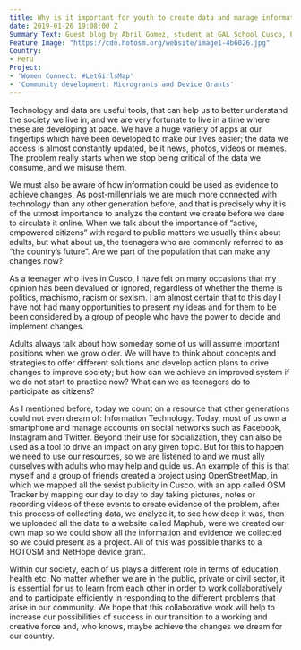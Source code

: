 ```yaml
---
title: Why is it important for youth to create data and manage information?
date: 2019-01-26 19:08:00 Z
Summary Text: Guest blog by Abril Gomez, student at GAL School Cusco, Peru. Aged 15.
Feature Image: "https://cdn.hotosm.org/website/image1-4b6026.jpg"
Country:
- Peru
Project:
- 'Women Connect: #LetGirlsMap'
- 'Community development: Microgrants and Device Grants'
---
```


Technology and data are useful tools, that can help us to better understand the society we live in, and we are very fortunate to live in a time where these are developing at pace. We have a huge variety of apps at our fingertips which have been developed to make our lives easier; the data we access is almost constantly updated, be it news, photos, videos or memes. The problem really starts when we stop being critical of the data we consume, and we misuse them.
 
We must also be aware of how information could be used as evidence to achieve changes. As post-millennials we are much more connected with technology than any other generation before, and that is precisely why it is of the utmost importance to analyze the content we create before we dare to circulate it online. When we talk about the importance of “active, empowered citizens” with regard to public matters we usually think about adults, but what about us, the teenagers who are commonly referred to as “the country’s future”.  Are we part of the population that can make any changes now?
 
As a teenager who lives in Cusco, I have felt on many occasions that my opinion has been devalued or ignored, regardless of whether the theme is politics, machismo, racism or sexism. I am almost certain that to this day I have not had many opportunities to present my ideas and for them to be been considered by a group of people who have the power to decide and implement changes.
 
Adults always talk about how someday some of us will assume important positions when we grow older. We will have to think about concepts and strategies to offer different solutions and develop action plans to drive changes to improve society; but how can we achieve an improved system if we do not start to practice now? What can we as teenagers do to participate as citizens?
 
As I mentioned before, today we count on a resource that other generations could not even dream of: Information Technology. Today, most of us own a smartphone and manage accounts on social networks such as Facebook, Instagram and Twitter. Beyond their use for socialization, they can also be used as a tool to drive an impact on any given topic. But for this to happen we need to use our resources, so we are listened to and we must ally ourselves with adults who may help and guide us. An example of this is that myself and a group of friends created a project using OpenStreetMap, in which we mapped all the sexist publicity in Cusco, with an app called OSM Tracker by mapping our day to day to day taking pictures, notes or recording  videos of these events to create evidence of the problem, after this process of collecting data, we analyze it, to see how deep it was, then we uploaded all the data to a website called Maphub, were we created our own map so we could show all the information and evidence we collected so we could present as a project. All of this was possible thanks to a HOTOSM and NetHope device grant.
 
Within our society, each of us plays a different role in terms of education, health etc. No matter whether we are in the public, private or civil sector, it is essential for us to learn from each other in order to work collaboratively and to participate efficiently in responding to the different problems that arise in our community. We hope that this collaborative work will help to increase our possibilities of success in our transition to a working and creative force and, who knows, maybe achieve the changes we dream for our country.